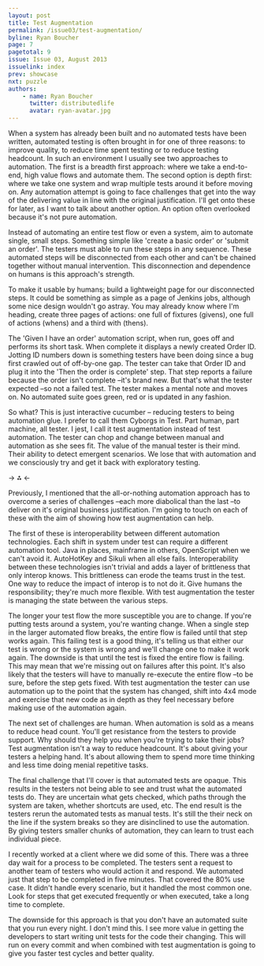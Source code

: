 ```yaml
---
layout: post
title: Test Augmentation
permalink: /issue03/test-augmentation/
byline: Ryan Boucher
page: 7
pagetotal: 9
issue: Issue 03, August 2013
issuelink: index
prev: showcase
nxt: puzzle
authors:
    - name: Ryan Boucher
      twitter: distributedlife
      avatar: ryan-avatar.jpg
---
```

When a system has already been built and no automated tests have been written, automated testing is often brought in for one of three reasons: to improve quality, to reduce time spent testing or to reduce testing headcount. In such an environment I usually see two approaches to automation. The first is a breadth first approach: where we take a end-to-end, high value flows and automate them. The second option is depth first: where we take one system and wrap multiple tests around it before moving on. Any automation attempt is going to face challenges that get into the way of the delivering value in line with the original justification. I'll get onto these for later, as I want to talk about another option. An option often overlooked because it's not pure automation.

Instead of automating an entire test flow or even a system, aim to automate single, small steps. Something simple like 'create a basic order' or 'submit an order'. The testers must able to run these steps in any sequence. These automated steps will be disconnected from each other and can't be chained together without manual intervention. This disconnection and dependence on humans is this approach's strength.

To make it usable by humans; build a lightweight page for our disconnected steps. It could be something as simple as a page of Jenkins jobs, although some nice design wouldn't go astray. You may already know where I'm heading, create three pages of actions: one full of fixtures (givens), one full of actions (whens) and a third with (thens). 

The 'Given I have an order' automation script, when run, goes off and performs its short task. When complete it displays a newly created Order ID. Jotting ID numbers down is something testers have been doing since a bug first crawled out of off-by-one gap. The tester can take that Order ID and plug it into the 'Then the order is complete' step. That step reports a failure because the order isn't complete –it's brand new. But that's what the tester expected –so not a failed test. The tester makes a mental note and moves on. No automated suite goes green, red or is updated in any fashion.

So what? This is just interactive cucumber – reducing testers to being automation glue. I prefer to call them Cyborgs in Test. Part human, part machine, all tester. I jest, I call it test augmentation instead of test automation. The tester can chop and change between manual and automation as she sees fit. The value of the manual tester is their mind. Their ability to detect emergent scenarios. We lose that with automation and we consciously try and get it back with exploratory testing.

-> ⁂ <-

Previously, I mentioned that the all-or-nothing automation approach has to overcome a series of challenges –each more diabolical than the last –to deliver on it's original business justification. I'm going to touch on each of these with the aim of showing how test augmentation can help.

The first of these is interoperability between different automation technologies. Each shift in system under test can require a different automation tool. Java in places, mainframe in others, OpenScript when we can't avoid it. AutoHotKey and Sikuli when all else fails. Interoperability between these technologies isn't trivial and adds a layer of brittleness that only interop knows. This brittleness can erode the teams trust in the test. One way to reduce the impact of interop is to not do it. Give humans the responsibility; they're much more flexible. With test augmentation the tester is managing the state between the various steps.

The longer your test flow the more susceptible you are to change. If you're putting tests around a system, you're wanting change. When a single step in the larger automated flow breaks, the entire flow is failed until that step works again. This failing test is a good thing, it's telling us that either our test is wrong or the system is wrong and we'll change one to make it work again. The downside is that until the test is fixed the entire flow is failing. This may mean that we're missing out on failures after this point. It's also likely that the testers will have to manually re-execute the entire flow –to be sure, before the step gets fixed. With test augmentation the tester can use automation up to the point that the system has changed, shift into 4x4 mode and exercise that new code as in depth as they feel necessary before making use of the automation again.

The next set of challenges are human. When automation is sold as a means to reduce head count. You'll get resistance from the testers to provide support. Why should they help you when you're trying to take their jobs? Test augmentation isn't a way to reduce headcount. It's about giving your testers a helping hand. It's about allowing them to spend more time thinking and less time doing menial repetitive tasks.

The final challenge that I'll cover is that automated tests are opaque. This results in the testers not being able to see and trust what the automated tests do. They are uncertain what gets checked, which paths through the system are taken, whether shortcuts are used, etc. The end result is the testers rerun the automated tests as manual tests. It's still the their neck on the line if the system breaks so they are disinclined to use the automation. By giving testers smaller chunks of automation, they can learn to trust each individual piece.

I recently worked at a client where we did some of this. There was a three day wait for a process to be completed. The testers sent a request to another team of testers who would action it and respond. We automated just that step to be completed in five minutes. That covered the 80% use case. It didn't handle every scenario, but it handled the most common one. Look for steps that get executed frequently or when executed, take a long time to complete.

The downside for this approach is that you don't have an automated suite that you run every night. I don't mind this. I see more value in getting the developers to start writing unit tests for the code their changing. This will run on every commit and when combined with test augmentation is going to give you faster test cycles and better quality.
